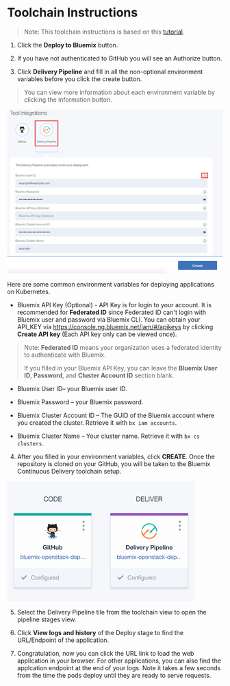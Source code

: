 # Toolchain Instructions

> Note: This toolchain instructions is based on this [tutorial](https://developer.ibm.com/recipes/tutorials/deploy-kubernetes-pods-to-the-bluemix-container-service-using-devops-pipelines).

1. Click the **Deploy to Bluemix** button.

2. If you have not authenticated to GitHub you will see an Authorize button.

3. Click **Delivery Pipeline** and fill in all the non-optional environment variables before you click the create button.

> You can view more information about each environment variable by clicking the information button.

![Delivery Pipeline](images/delivery.png)

Here are some common environment variables for deploying applications on Kubernetes.

- Bluemix API Key (Optional) - API Key is for login to your account. It is recommended for **Federated ID** since Federated ID can't login with Bluemix user and password via Bluemix CLI. You can obtain your API_KEY via https://console.ng.bluemix.net/iam/#/apikeys by clicking **Create API key** (Each API key only can be viewed once). 

> Note: **Federated ID** means your organization uses a federated identity to authenticate with Bluemix.
>
> If you filled in your Bluemix API Key, you can leave the **Bluemix User ID**, **Password**, and **Cluster Account ID** section blank.

- Bluemix User ID– your Bluemix user ID. 

- Bluemix Password – your Bluemix password. 

- Bluemix Cluster Account ID – The GUID of the Bluemix account where you created the cluster. Retrieve it with `bx iam accounts`.

- Bluemix Cluster Name – Your cluster name. Retrieve it with `bx cs clusters`.

4. After you filled in your environment variables, click **CREATE**. Once the repository is cloned on your GitHub, you will be taken to the Bluemix Continuous Delivery toolchain setup. 

![toolchain](images/toolchain.png)

5. Select the Delivery Pipeline tile from the toolchain view to open the pipeline stages view.

6. Click **View logs and history** of the Deploy stage to find the URL/Endpoint of the application.

7. Congratulation, now you can click the URL link to load the web application in your browser. For other applications, you can also find the applcation endpoint at the end of your logs. Note it takes a few seconds from the time the pods deploy until they are ready to serve requests.
